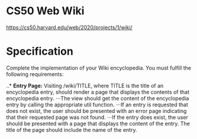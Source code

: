 # CS50 Web Wiki
https://cs50.harvard.edu/web/2020/projects/1/wiki/

# Specification
Complete the implementation of your Wiki encyclopedia. You must fulfill the following requirements:

..* **Entry Page:** Visiting /wiki/TITLE, where TITLE is the title of an encyclopedia entry, should render a page that displays the contents of that encyclopedia entry.
 ⋅⋅⋅The view should get the content of the encyclopedia entry by calling the appropriate util function.
 ⋅⋅⋅If an entry is requested that does not exist, the user should be presented with an error page indicating that their requested page was not found.
 ⋅⋅⋅If the entry does exist, the user should be presented with a page that displays the content of the entry. The title of the page should include the name of the entry.
